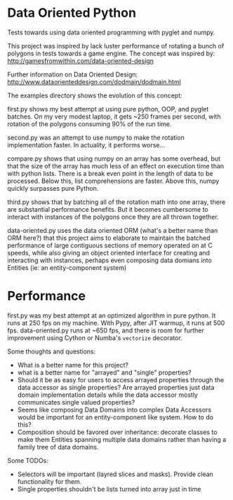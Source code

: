 Data Oriented Python
====================

Tests towards using data oriented programming with pyglet and numpy.

This project was inspired by lack luster performance of rotating a bunch of
polygons in tests towards a game engine.  The concept was inspired by:
  http://gamesfromwithin.com/data-oriented-design

Further information on Data Oriented Design:
  http://www.dataorienteddesign.com/dodmain/dodmain.html 

The examples directory shows the evolution of this concept:

first.py shows my best attempt at using pure python, OOP, and pyglet batches.
On my very modest laptop, it gets ~250 frames per second, with rotation
of the polygons consuming 90% of the run time.

second.py was an attempt to use numpy to make the rotation implementation
faster.  In actuality, it performs worse...

compare.py shows that using numpy on an array has some overhead, but that
the size of the array has much less of an effect on execution time than
with python lists.  There is a break even point in the length of data to
be processed. Below this, list comprehensions are faster. Above this,
numpy quickly surpasses pure Python.

third.py shows that by batching all of the rotation math into one array,
there are substantial performance benefits.  But it becomes cumbersome 
to interact with instances of the polygons once they are all thrown 
together.

data-oriented.py uses the data oriented ORM (what's a better name than 
ORM here?) that this project aims to elaborate to maintain the batched
performance of large contiguous sections of memory operated on at C
speeds, while also giving an object oriented interface for creating
and interacting with instances, perhaps even composing data domians
into Entities (ie: an entity-component system)

Performance
===========

first.py was my best attempt at an optimized algorithm in pure python.
It runs at 250 fps on my machine.  With Pypy, after JIT warmup, it runs
at 500 fps.  data-oriented.py runs at ~650 fps, and there is room for
further improvement using Cython or Numba's `vectorize` decorator.

Some thoughts and questions:

  * What is a better name for this project?
  * what is a better name for "arrayed" and "single" properties?
  * Should it be as easy for users to access arrayed properties through
      the data accessor as single properties?  Are arrayed properties just
      data domain implementation details while the data accessor mostly
      communicates single valued properties? 
  * Seems like composing Data Domains into complex Data Accessors would
      be important for an entity-component like system.  How to do this?
  * Composition should be favored over inheritance: decorate classes to 
      make them Entities spanning multiple data domains rather than 
      having a family tree of data domains.

Some TODOs:

  * Selectors will be important (layred slices and masks). 
      Provide clean functionality for them.
  * Single properties shouldn't be lists turned into array just in time
